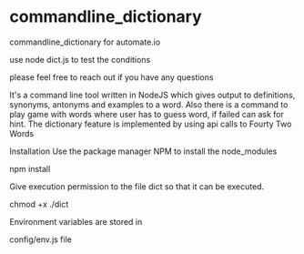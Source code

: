# commandline_dictionary
commandline_dictionary for automate.io


  use node dict.js to test the conditions 
 
 please feel free to reach out if you have any questions 
 
It's a command line tool written in NodeJS which gives output to definitions, synonyms, antonyms and examples to a word. Also there is a command to play game with words where user has to guess word, if failed can ask for hint. The dictionary feature is implemented by using api calls to Fourty Two Words

Installation
Use the package manager NPM to install the node_modules

npm install

Give execution permission to the file dict so that it can be executed.

chmod +x ./dict

Environment variables are stored in

config/env.js file


